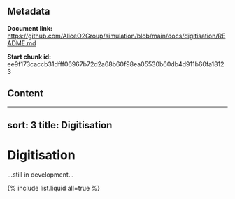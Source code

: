 ## Metadata

**Document link:** https://github.com/AliceO2Group/simulation/blob/main/docs/digitisation/README.md

**Start chunk id:** ee9f173caccb31dfff06967b72d2a68b60f98ea05530b60db4d911b60fa18123

## Content

---
sort: 3
title: Digitisation
---

# Digitisation

...still in development...

{% include list.liquid all=true %}